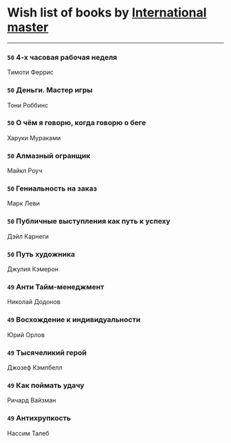 # Wish list of books by [International master](http://vk.com/id74140988)
---

### `50` 4-х часовая рабочая неделя
Тимоти Феррис

### `50` Деньги. Мастер игры
Тони Роббинс

### `50` О чём я говорю, когда говорю о беге
Харуки Мураками

### `50` Алмазный огранщик
Майкл Роуч

### `50` Гениальность на заказ
Марк Леви

### `50` Публичные выступления как путь к успеху
Дэйл Карнеги

### `50` Путь художника
Джулия Кэмерон

### `49` Анти Тайм-менеджмент
Николай Додонов

### `49` Восхождение к индивидуальности
Юрий Орлов

### `49` Тысячеликий герой
Джозеф Кэмпбелл

### `49` Как поймать удачу
Ричард Вайзман

### `49` Антихрупкость
Нассим Талеб

